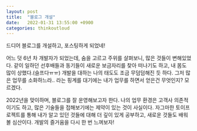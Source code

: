 ```yaml
---
layout: post
title:  "블로그 개설"
date:   2022-01-31 13:55:00 +0900
categories: thinkoutloud
---
```


드디어 블로그를 개설하고, 포스팅하게 되었네!

어느 덧 6년 차 개발자가 되었는데, 숨을 고르고 주위를 살펴보니, 많은 것들이 변해있었다.
같이 일하던 선후배들과 동기들이 새로운 보금자리를 찾아 떠나기도 하고, 내 몸도 많이 상했다.(슬프다ㅠㅠ)
개발을 대하는 나의 태도도 조금 무덤덤해진 듯 하다. 
그저 많은 업무를 소화하느라.. 라는 핑계를 대기에는 내가 업무를 하면서 얻은건 무엇인지? 모르겠다.

2022년을 맞이하며, 블로그를 잘 운영해보고자 한다.
나의 업무 환경은 고객사 의존적이기도 하고, 많은 기술들을 접해보기에는 제약이 있는 것이 사실이다.
자그마한 토이프로젝트를 통해 내가 알고 있던 것들에 대해 더 깊이 있게 공부하고, 새로운 것들도 배워 볼 심산이다.
개발의 즐거움을 다시 한 번 느껴보자!



